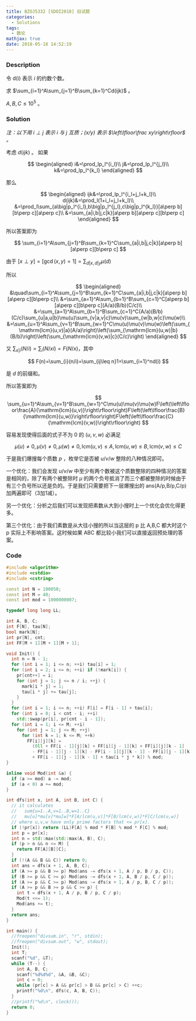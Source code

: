```yaml
---
title: BZOJ5332 [SDOI2018] 旧试题
categories:
  - Solutions
tags:
  - 数论
mathjax: true
date: 2018-05-18 14:52:19
---
```


### Description

令 d(i) 表示 $i$ 的约数个数。

求 $\sum_{i=1}^A\sum_{j=1}^B\sum_{k=1}^Cd(ijk)$ 。

$A,B,C\leqslant10^5$ 。

<!--more-->

### Solution

*注：以下用 $i\perp j$ 表示 $i$ 与 $j$ 互质；$(x/y)$ 表示 $\left\lfloor\frac xy\right\rfloor$ 。*

考虑 $d(ijk)$ 。
如果

$$
\begin{aligned}
i&=\prod_lp_l^{i_l}\\
j&=\prod_lp_l^{j_l}\\
k&=\prod_lp_l^{k_l}
\end{aligned}
$$

那么

$$
\begin{aligned}
ijk&=\prod_lp_l^{i_l+j_l+k_l}\\
d(ijk)&=\prod_l(1+i_l+j_l+k_l)\\
&=\prod_l\sum_{a\big|p_l^{i_l},b\big|p_l^{j_l},c\big|p_l^{k_l}}[a\perp b][b\perp c][a\perp c]\\
&=\sum_{a|i,b|j,c|k}[a\perp b][a\perp c][b\perp c]
\end{aligned}
$$

所以答案即为

$$
\sum_{i=1}^A\sum_{j=1}^B\sum_{k=1}^C\sum_{a|i,b|j,c|k}[a\perp b][a\perp c][b\perp c]
$$

由于 $[x\perp y]=[\gcd(x,y)=1]=\sum_{d|x,d|y}\mu(d)$

所以

$$
\begin{aligned}
&\quad\sum_{i=1}^A\sum_{j=1}^B\sum_{k=1}^C\sum_{a|i,b|j,c|k}[a\perp b][a\perp c][b\perp c]\\
&=\sum_{a=1}^A\sum_{b=1}^B\sum_{c=1}^C[a\perp b][a\perp c][b\perp c](A/a)(B/b)(C/c)\\
&=\sum_{a=1}^A\sum_{b=1}^B\sum_{c=1}^C(A/a)(B/b)(C/c)\sum_{u|a,u|b}\mu(u)\sum_{v|a,v|c}\mu(v)\sum_{w|b,w|c}\mu(w)\\
&=\sum_{u=1}^A\sum_{v=1}^B\sum_{w=1}^C\mu(u)\mu(v)\mu(w)\left(\sum_{\mathrm{lcm}(u,v)|a}(A/a)\right)\left(\sum_{\mathrm{lcm}(u,w)|b}(B/b)\right)\left(\sum_{\mathrm{lcm}(v,w)|c}(C/c)\right)
\end{aligned}
$$

又 $\sum_{x|i}(N/i)=\sum_i(N/xi)=F(N/x)$，其中

$$
F(n)=\sum_{i}(n/i)=\sum_{ij\leq n}1=\sum_{i=1}^nd(i)
$$

是 $d$ 的前缀和。

所以答案即为

$$
\sum_{u=1}^A\sum_{v=1}^B\sum_{w=1}^C\mu(u)\mu(v)\mu(w)F\left(\left\lfloor\frac{A}{\mathrm{lcm}(u,v)}\right\rfloor\right)F\left(\left\lfloor\frac{B}{\mathrm{lcm}(u,w)}\right\rfloor\right)F\left(\left\lfloor\frac{C}{\mathrm{lcm}(v,w)}\right\rfloor\right)
$$

容易发现使得后面的式子不为 0 的 $(u,v,w)$ 必满足

$$
\mu(u)\neq0,\mu(v)\neq0,\mu(w)\neq0,\mathrm{lcm}(u,v)\leq A,\mathrm{lcm}(u,w)\leq B,\mathrm{lcm}(v,w)\leq C
$$

于是我们爆搜每个质数 $p$ ，枚举它是否被 $u/v/w$ 整除的八种情况即可。

一个优化：我们会发现 $u/v/w$ 中至少有两个数被这个质数整除的四种情况的答案是相同的，除了有两个被整除时 $\mu$ 的两个负号抵消了而三个都被整除的时候由于有三个负号所以还是负的。于是我们只需要把下一层爆搜出的 ans(A/p,B/p,C/p) 加两遍即可（3加1减）。

另一个优化：分析之后我们可以发现把素数从大到小搜时上一个优化会优化得更多。

第三个优化：由于我们素数是从大往小搜的所以当这层的 p 比 A,B,C 都大时这个 p 实际上不影响答案。这时候如果 ABC 都比较小我们可以直接返回预处理的答案。

### Code

```cpp
#include <algorithm>
#include <cstdio>
#include <cstring>

const int N = 100050;
const int M = 40;
const int mod = 1000000007;

typedef long long LL;

int A, B, C;
int F[N], tau[N];
bool mark[N];
int pr[N], cnt;
int FF[M + 1][M + 1][M + 1];

void Init() {
  int n = N - 1;
  for (int i = 1; i <= n; ++i) tau[i] = 1;
  for (int i = 2; i <= n; ++i) if (!mark[i]) {
    pr[cnt++] = i;
    for (int j = 1; j <= n / i; ++j) {
      mark[i * j] = 1;
      tau[i * j] += tau[j];
    }
  }
  for (int i = 1; i <= n; ++i) F[i] = F[i - 1] + tau[i];
  for (int i = 0; i < cnt - i; ++i)
    std::swap(pr[i], pr[cnt - i - 1]);
  for (int i = 1; i <= M; ++i)
    for (int j = 1; j <= M; ++j)
      for (int k = 1; k <= M; ++k)
        FF[i][j][k] =
          (0ll + FF[i - 1][j][k] + FF[i][j - 1][k] + FF[i][j][k - 1]
          - FF[i - 1][j - 1][k] - FF[i - 1][j][k - 1] - FF[i][j - 1][k - 1]
          + FF[i - 1][j - 1][k - 1] + tau[i * j * k]) % mod;
}

inline void Mod(int &a) {
  if (a >= mod) a -= mod;
  if (a < 0) a += mod;
}

int dfs(int x, int A, int B, int C) {
  // it calculates
  //   sum{u=1..A,v=1..B,w=1..C}
  //   mu[u]*mu[v]*mu[w]*F[A/lcm(u,v)]*F[B/lcm(v,w)]*F[C/lcm(u,w)]
  // where u,v,w have only prime factors that <= pr[x].
  if (!pr[x]) return (LL)F[A] % mod * F[B] % mod * F[C] % mod;
  int p = pr[x];
  int n = std::max(std::max(A, B), C);
  if (p > n && n <= M) {
    return FF[A][B][C];
  }
  if (!(A && B && C)) return 0;
  int ans = dfs(x + 1, A, B, C);
  if (A >= p && B >= p) Mod(ans -= dfs(x + 1, A / p, B / p, C));
  if (B >= p && C >= p) Mod(ans -= dfs(x + 1, A, B / p, C / p));
  if (A >= p && C >= p) Mod(ans -= dfs(x + 1, A / p, B, C / p));
  if (A >= p && B >= p && C >= p) {
    int t = dfs(x + 1, A / p, B / p, C / p);
    Mod(t <<= 1);
    Mod(ans += t);
  }
  return ans;
}

int main() {
  //freopen("divsum.in", "r", stdin);
  //freopen("divsum.out", "w", stdout);
  Init();
  int T;
  scanf("%d", &T);
  while (T--) {
    int A, B, C;
    scanf("%d%d%d", &A, &B, &C);
    int c = 0;
    while (pr[c] > A && pr[c] > B && pr[c] > C) ++c;
    printf("%d\n", dfs(c, A, B, C));
  }
  //printf("%d\n", clock());
  return 0;
}
```

